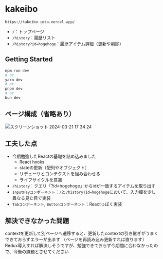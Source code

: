 # kakeibo
```
https://kakeibo-iota.vercel.app/
```
- `/`：トップページ
- `/history`：履歴リスト
- `/history?id=hogehoge`：履歴アイテム詳細（更新や削除）

## Getting Started
```bash
npm run dev
# or
yarn dev
# or
pnpm dev
# or
bun dev
```

## ページ構成（省略あり）
![スクリーンショット 2024-03-21 17 34 24](https://github.com/apricotn18/kakeibo/assets/56545404/ef25993a-1dd1-41ad-8286-8bef2db1e8c3)

## 工夫した点
- 今期勉強したReactの基礎を詰め込みました
  - React hooks
  - stateの更新（配列やオブジェクト）
  - リデューサとコンテクストを組み合わせる
  - ライフサイクルを意識
- `/history`：クエリ「?id=hogehoge」からidが一致するアイテムを取り出す
- `InputPayコンポーネント`：`/`と`/history?id=hogehoge`において、入力欄を少し異なる見た目で実装
- `Tabコンポーネント`, `Buttonコンポーネント`：Reactっぽく実装

## 解決できなかった問題
contextを更新して別ページへ遷移すると、更新したcontextの引き継ぎがうまくできておらずエラーが出ます
（ページを再読み込み更新すれば直ります）
Redux導入すれば解決しそうですが、勉強できておらず今期間に合わなかったので、今後の課題とさせてください
